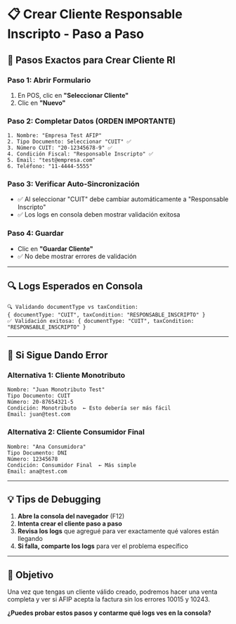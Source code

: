 # 📋 Crear Cliente Responsable Inscripto - Paso a Paso

## 🎯 **Pasos Exactos para Crear Cliente RI**

### **Paso 1: Abrir Formulario**
1. En POS, clic en **"Seleccionar Cliente"**
2. Clic en **"Nuevo"**

### **Paso 2: Completar Datos (ORDEN IMPORTANTE)**
```
1. Nombre: "Empresa Test AFIP"
2. Tipo Documento: Seleccionar "CUIT" ✅
3. Número CUIT: "20-12345678-9" ✅  
4. Condición Fiscal: "Responsable Inscripto" ✅
5. Email: "test@empresa.com"
6. Teléfono: "11-4444-5555"
```

### **Paso 3: Verificar Auto-Sincronización**
- ✅ Al seleccionar "CUIT" debe cambiar automáticamente a "Responsable Inscripto"
- ✅ Los logs en consola deben mostrar validación exitosa

### **Paso 4: Guardar**
- Clic en **"Guardar Cliente"**
- ✅ No debe mostrar errores de validación

---

## 🔍 **Logs Esperados en Consola**

```
🔍 Validando documentType vs taxCondition: 
{ documentType: "CUIT", taxCondition: "RESPONSABLE_INSCRIPTO" }
✅ Validación exitosa: { documentType: "CUIT", taxCondition: "RESPONSABLE_INSCRIPTO" }
```

---

## 🚨 **Si Sigue Dando Error**

### **Alternativa 1: Cliente Monotributo**
```
Nombre: "Juan Monotributo Test"
Tipo Documento: CUIT
Número: 20-87654321-5
Condición: Monotributo  ← Esto debería ser más fácil
Email: juan@test.com
```

### **Alternativa 2: Cliente Consumidor Final**
```
Nombre: "Ana Consumidora"
Tipo Documento: DNI  
Número: 12345678
Condición: Consumidor Final  ← Más simple
Email: ana@test.com
```

---

## 💡 **Tips de Debugging**

1. **Abre la consola del navegador** (F12)
2. **Intenta crear el cliente paso a paso**
3. **Revisa los logs** que agregué para ver exactamente qué valores están llegando
4. **Si falla, comparte los logs** para ver el problema específico

---

## 🎯 **Objetivo**
Una vez que tengas un cliente válido creado, podremos hacer una venta completa y ver si AFIP acepta la factura sin los errores 10015 y 10243.

**¿Puedes probar estos pasos y contarme qué logs ves en la consola?**
